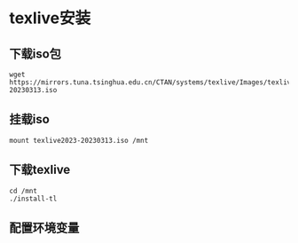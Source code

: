 # texlive安装

## 下载iso包

```shell
wget https://mirrors.tuna.tsinghua.edu.cn/CTAN/systems/texlive/Images/texlive2023-20230313.iso
```

## 挂载iso

```shell
mount texlive2023-20230313.iso /mnt
```

## 下载texlive

```shell
cd /mnt
./install-tl
```

## 配置环境变量